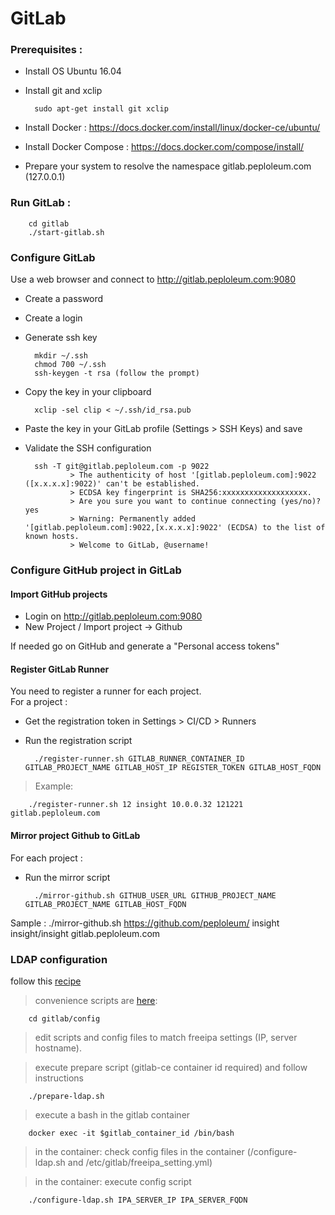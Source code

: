 # GitLab

### Prerequisites :
* Install OS Ubuntu 16.04 
* Install git and xclip

        sudo apt-get install git xclip
* Install Docker : https://docs.docker.com/install/linux/docker-ce/ubuntu/ 
* Install Docker Compose : https://docs.docker.com/compose/install/
* Prepare your system to resolve the namespace gitlab.peploleum.com (127.0.0.1)

### Run GitLab :

        cd gitlab
        ./start-gitlab.sh

### Configure GitLab
Use a web browser and connect to http://gitlab.peploleum.com:9080
* Create a password
* Create a login
* Generate ssh key

        mkdir ~/.ssh
        chmod 700 ~/.ssh
        ssh-keygen -t rsa (follow the prompt)
* Copy the key in your clipboard

        xclip -sel clip < ~/.ssh/id_rsa.pub
* Paste the key in your GitLab profile (Settings > SSH Keys) and save
* Validate the SSH configuration

        ssh -T git@gitlab.peploleum.com -p 9022
                > The authenticity of host '[gitlab.peploleum.com]:9022 ([x.x.x.x]:9022)' can't be established.
                > ECDSA key fingerprint is SHA256:xxxxxxxxxxxxxxxxxxx.
                > Are you sure you want to continue connecting (yes/no)? yes
                > Warning: Permanently added '[gitlab.peploleum.com]:9022,[x.x.x.x]:9022' (ECDSA) to the list of known hosts.
                > Welcome to GitLab, @username!

### Configure GitHub project in GitLab

#### Import GitHub projects
* Login on http://gitlab.peploleum.com:9080
* New Project / Import project -> Github

If needed go on GitHub and generate a "Personal access tokens"

#### Register GitLab Runner
You need to register a runner for each project.  
For a project :  
* Get the registration token in Settings > CI/CD > Runners  
* Run the registration script

        ./register-runner.sh GITLAB_RUNNER_CONTAINER_ID GITLAB_PROJECT_NAME GITLAB_HOST_IP REGISTER_TOKEN GITLAB_HOST_FQDN
        
> Example: 

        ./register-runner.sh 12 insight 10.0.0.32 121221 gitlab.peploleum.com

#### Mirror project Github to GitLab
For each project :

* Run the mirror script

        ./mirror-github.sh GITHUB_USER_URL GITHUB_PROJECT_NAME GITLAB_PROJECT_NAME GITLAB_HOST_FQDN

Sample : ./mirror-github.sh https://github.com/peploleum/ insight insight/insight gitlab.peploleum.com

### LDAP configuration

follow this [recipe](https://computingforgeeks.com/how-to-configure-gitlab-freeipa-authentication/)

> convenience scripts are [here](gitlab/config):

        cd gitlab/config
        
> edit scripts and config files to match freeipa settings (IP, server hostname).
    
> execute prepare script (gitlab-ce container id required) and follow instructions
        
        ./prepare-ldap.sh
        
> execute a bash in the gitlab container

        docker exec -it $gitlab_container_id /bin/bash
        
> in the container: check config files in the container (/configure-ldap.sh and /etc/gitlab/freeipa_setting.yml)
  
> in the container: execute config script  

        ./configure-ldap.sh IPA_SERVER_IP IPA_SERVER_FQDN
